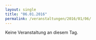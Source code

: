 ```yaml
---
layout: single
title: "06.01.2016"
permalink: /veranstaltungen/2016/01/06/
---
```


Keine Veranstaltung an diesem Tag.
